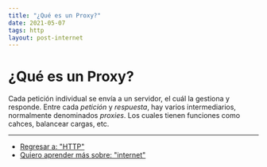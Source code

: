 ```yaml
---
title: "¿Qué es un Proxy?"
date: 2021-05-07
tags: http
layout: post-internet
---
```


# ¿Qué es un Proxy?
Cada petición individual se envía a un servidor, el cuál la gestiona y responde. Entre cada _petición_ y _respuesta_, hay varios intermediarios, normalmente denominados *proxies*. Los cuales tienen funciones como cahces, balancear cargas, etc.

---

- [Regresar a: "HTTP"](que-es-http)
- [Quiero aprender más sobre: "internet"](../00/internet)
